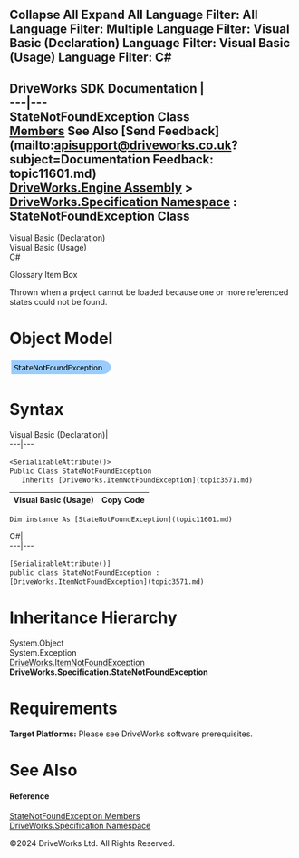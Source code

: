        

 Collapse All Expand All  Language Filter: All  Language Filter: Multiple  Language Filter: Visual Basic (Declaration) Language Filter: Visual Basic (Usage) Language Filter: C#  
---  
DriveWorks SDK Documentation  |   
---|---  
StateNotFoundException Class   
[Members](topic11602.md) See Also [Send Feedback](mailto:apisupport@driveworks.co.uk?subject=Documentation Feedback: topic11601.md)  
[DriveWorks.Engine Assembly](topic2156.md) > [DriveWorks.Specification Namespace](topic10764.md) : StateNotFoundException Class  
---  
  
Visual Basic (Declaration)    
Visual Basic (Usage)    
C# 

Glossary Item Box

Thrown when a project cannot be loaded because one or more referenced states could not be found. 

# Object Model

![](dotnetdiagramimages/image593.png)

# Syntax

Visual Basic (Declaration)|   
---|---  
      
    
    <SerializableAttribute()>
    Public Class StateNotFoundException 
       Inherits [DriveWorks.ItemNotFoundException](topic3571.md)  
  
Visual Basic (Usage)| Copy Code  
---|---  
      
    
    Dim instance As [StateNotFoundException](topic11601.md)  
  
C#|   
---|---  
      
    
    [SerializableAttribute()]
    public class StateNotFoundException : [DriveWorks.ItemNotFoundException](topic3571.md)   
  
# Inheritance Hierarchy

System.Object  
System.Exception  
[DriveWorks.ItemNotFoundException](topic3571.md)  
**DriveWorks.Specification.StateNotFoundException**  


# Requirements

**Target Platforms:** Please see DriveWorks software prerequisites.

# See Also

#### Reference

[StateNotFoundException Members](topic11602.md)   
[DriveWorks.Specification Namespace](topic10764.md)

©2024 DriveWorks Ltd. All Rights Reserved.
